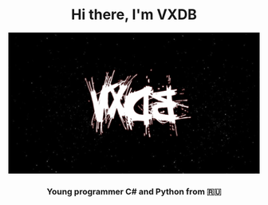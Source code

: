 <h1 align="center">Hi there, I'm VXDB</h1> 
<img src="https://github.com/vertexDB/vertexDB/blob/main/name.png" length="1920" width="1080"/>
<h3 align="center">Young programmer C# and Python from 🇷🇺</h3>
